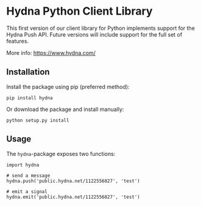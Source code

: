 # Hydna Python Client Library

This first version of our client library for Python implements support for the
Hydna Push API. Future versions will include support for the full set of
features.

More info: https://www.hydna.com/

## Installation

Install the package using pip (preferred method):

    pip install hydna

Or download the package and install manually:

    python setup.py install

## Usage

The `hydna`-package exposes two functions:

    import hydna

    # send a message
    hydna.push('public.hydna.net/1122556827', 'test')

    # emit a signal
    hydna.emit('public.hydna.net/1122556827', 'test')

